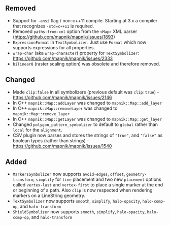 ## Removed

 - Support for `-ansi` flag / non-c++11 compile. Starting at 3.x a compiler that recognizes `-std=c++11` is required.
 - Removed `paths-from-xml` option from the `<Map>` XML parser (https://github.com/mapnik/mapnik/issues/1893)
 - `ExpressionFormat` in `TextSymbolizer`. Just use `Format` which now supports expressions for all properties.
 - `wrap-char` (aka `wrap-character`) property for `TextSymbolizer`: https://github.com/mapnik/mapnik/issues/2333
 - `bilinear8` (raster scaling option) was obsolete and therefore removed.

## Changed

 - Made `clip:false` in all symbolizers (previous default was `clip:true`) - https://github.com/mapnik/mapnik/issues/2146
 - In C++ `mapnik::Map::addLayer` was changed to `mapnik::Map::add_layer`
 - In C++ `mapnik::Map::removeLayer` was changed to `mapnik::Map::remove_layer`
 - In C++ `mapnik::Map::getLayer` was changed to `mapnik::Map::get_layer`
 - Changed `polygon_pattern_symbolizer` to default to `global` rather than `local` for the `alignment`.
 - CSV plugin now parses and stores the strings of `"true"`, and `"false"` as boolean types (rather than strings) - https://github.com/mapnik/mapnik/issues/1540

## Added

 - `MarkersSymbolizer` now supports `avoid-edges`, `offset`, `geometry-transform`, `simplify` for `line` placement and two new `placement` options called `vertex-last` and `vertex-first` to place a single marker at the end or beginning of a path. Also `clip` is now respected when rendering markers on a LineString 
geometry.
 - `TextSymbolizer` now supports `smooth`, `simplify`, `halo-opacity`, `halo-comp-op`, and `halo-transform`
 - `ShieldSymbolizer` now supports `smooth`, `simplify`, `halo-opacity`, `halo-comp-op`, and `halo-transform`
